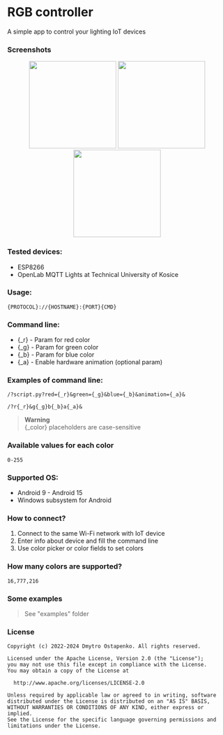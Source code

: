 # RGB controller

A simple app to control your lighting IoT devices

### Screenshots

<div align = "center">
	<img src="https://teslasoft.org/rgb-controller/1.png" width="200"/>
	<img src="https://teslasoft.org/rgb-controller/2.png" width="200"/>
	<img src="https://teslasoft.org/rgb-controller/3.png" width="200"/>
</div>

### Tested devices:
- ESP8266
- OpenLab MQTT Lights at Technical University of Kosice

### Usage:
```
{PROTOCOL}://{HOSTNAME}:{PORT}{CMD}
```

### Command line:
- {_r} - Param for red color
- {_g} - Param for green color
- {_b} - Param for blue color
- {_a} - Enable hardware animation (optional param)

### Examples of command line:

```
/?script.py?red={_r}&green={_g}&blue={_b}&animation={_a}&
```

```
/?r{_r}&g{_g}b{_b}a{_a}&
```

> **Warning**  
> {_color} placeholders are case-sensitive
### Available values for each color

```
0-255
```

### Supported OS:
- Android 9 - Android 15
- Windows subsystem for Android

### How to connect?

1) Connect to the same Wi-Fi network with IoT device
2) Enter info about device and fill the command line
3) Use color picker or color fields to set colors

### How many colors are supported?

```
16,777,216
```

### Some examples

> See "examples" folder

### License

```
Copyright (c) 2022-2024 Dmytro Ostapenko. All rights reserved.

Licensed under the Apache License, Version 2.0 (the "License");
you may not use this file except in compliance with the License.
You may obtain a copy of the License at

  http://www.apache.org/licenses/LICENSE-2.0

Unless required by applicable law or agreed to in writing, software
distributed under the License is distributed on an "AS IS" BASIS,
WITHOUT WARRANTIES OR CONDITIONS OF ANY KIND, either express or implied.
See the License for the specific language governing permissions and
limitations under the License.
```
